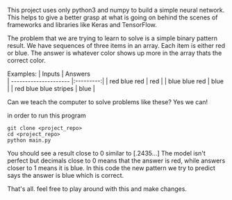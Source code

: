 This project uses only python3 and numpy to build a simple neural network. This helps to give a better grasp at what is going on behind the scenes of frameworks and libraries like Keras and TensorFlow.

The problem that we are trying to learn to solve is a simple binary pattern result. We have sequences of three items in an array. Each item is either red or blue. The answer is whatever color shows up more in the array thats the correct color.

Examples:
| Inputs                | Answers        
| --------------------- |:---------:|
| red blue red          | red       |
| blue blue red         | blue      |
| red blue blue stripes | blue      |

Can we teach the computer to solve problems like these? Yes we can!

in order to run this program
```
git clone <project_repo>
cd <project_repo>
python main.py
```
You should see a result close to 0 similar to [.2435...]
The model isn't perfect but decimals close to 0 means that the answer is red, while answers closer to 1 means it is blue. In this code the new pattern we try to predict says the answer is blue which is correct.

That's all. feel free to play around with this and make changes.
